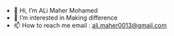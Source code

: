 - 👋 Hi, I’m ALi Maher Mohamed
- 👀 I’m interested in Making difference
- 📫 How to reach me 
 email : ali.maher0013@gmail.com

<!---
ALi-Maher-Mohamed/ALi-Maher-Mohamed is a ✨ special ✨ repository because its `README.md` (this file) appears on your GitHub profile.
You can click the Preview link to take a look at your changes.
--->

